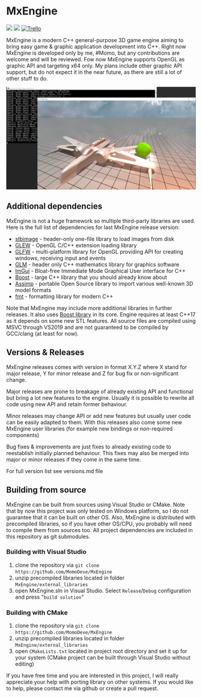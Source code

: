 # MxEngine
![](https://img.shields.io/badge/version-6.3.0-red)
![](https://img.shields.io/badge/license-bsd--3-yellow)
[![Trello](https://img.shields.io/badge/board-trello-blue.svg)](https://trello.com/b/lfPsihUY/mxengine)

MxEngine is a modern C++ general-purpose 3D game engine aiming to bring easy game & graphic application development into C++. 
Right now MxEngine is developed only by me, #Momo, but any contributions are welcome and will be reviewed.
Fow now MxEngine supports OpenGL as graphic API and targeting x64 only. My plans include other graphic API support, but do not expect it in the near future, as there are still a lot of other stuff to do.

![preview](readme_preview.png)

## Additional dependencies
MxEngine is not a huge framework so multiple third-party libraries are used. Here is the full list of dependencies for last MxEngine release version:
- [stbimage](https://github.com/nothings/stb/blob/master/stb_image.h) - header-only one-file library to load images from disk
- [GLEW](http://glew.sourceforge.net/) - OpenGL C/C++ extension loading library
- [GLFW](https://www.glfw.org/) - multi-platform library for OpenGL providing API for creating windows, receiving input and events
- [GLM](https://glm.g-truc.net/0.9.9/index.html) - header only C++ mathematics library for graphics software
- [ImGui](https://github.com/ocornut/imgui) - Bloat-free Immediate Mode Graphical User interface for C++
- [Boost](https://www.boost.org) - large C++ library that you should already know about
- [Assimp](http://www.assimp.org/) - portable Open Source library to import various well-known 3D model formats
- [fmt](https://github.com/fmtlib/fmt) - formatting library for modern C++

Note that MxEngine may include more additional libraries in further releases. It also uses [Boost library](https://www.boost.org) in its core. Engine requires at least C++17 as it depends on some new STL features. All source files are compiled using MSVC through VS2019 and are not guaranteed to be compiled by GCC/clang (at least for now).

## Versions & Releases
MxEngine releases comes with version in format X.Y.Z where X stand for major release, Y for minor release and Z for bug fix or non-significant change. 

Major releases are prone to breakage of already existing API and functional but bring a lot new features to the engine. Usually it is possible to rewrite all code using new API and retain former behaviour.

Minor releases may change API or add new features but usually user code can be easily adapted to them. With this releases also come some new MxEngine user libraries (for example new bindings or non-required components)

Bug fixes & improvements are just fixes to already existing code to reestablish initially planned behaviour. This fixes may also be merged into major or minor releases if they come in the same time.

For full version list see versions.md file
## Building from source
MxEngine can be built from sources using Visual Studio or CMake. Note that by now this project was only tested on Windows platform, so I do not guarantee that it can be built on other OS. Also, MxEngine is distributed with precompiled libraries, so if you have other OS/CPU, you probably will need to compile them from sources too. All project dependencies are included in this repository as git submodules.
### Building with Visual Studio
1. clone the repository via `git clone https://github.com/MomoDeve/MxEngine`
2. unzip precompiled libraries located in folder `MxEngine/external_libraries`
3. open MxEngine.sln in Visual Studio. Select `Release`/`Debug` configuration and press "`build solution`"
### Building with CMake
1. clone the repository via `git clone https://github.com/MomoDeve/MxEngine`
2. unzip precompiled libraries located in folder `MxEngine/external_libraries`
3. open `CMakeLists.txt` located in project root directory and set it up for your system (CMake project can be built through Visual Studio without editing)

If you have free time and you are interested in this project, I will really appreciate your help with porting library on other systems. If you would like to help, please contact me via github or create a pull request.